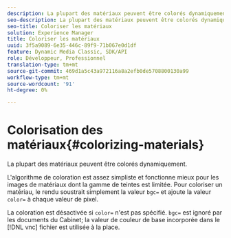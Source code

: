 ```yaml
---
description: La plupart des matériaux peuvent être colorés dynamiquement.
seo-description: La plupart des matériaux peuvent être colorés dynamiquement.
seo-title: Coloriser les matériaux
solution: Experience Manager
title: Coloriser les matériaux
uuid: 3f5a9089-6e35-446c-89f9-71b067e0d1df
feature: Dynamic Media Classic, SDK/API
role: Développeur, Professionnel
translation-type: tm+mt
source-git-commit: 469d1a5c43a972116a8a2efb0de5708800130a99
workflow-type: tm+mt
source-wordcount: '91'
ht-degree: 0%

---
```



# Colorisation des matériaux{#colorizing-materials}

La plupart des matériaux peuvent être colorés dynamiquement.

L&#39;algorithme de coloration est assez simpliste et fonctionne mieux pour les images de matériaux dont la gamme de teintes est limitée. Pour coloriser un matériau, le rendu soustrait simplement la valeur `bgc=` et ajoute la valeur `color=` à chaque valeur de pixel.

La coloration est désactivée si `color=` n&#39;est pas spécifié. `bgc=` est ignoré par les documents du Cabinet; la valeur de couleur de base incorporée dans le  [!DNL vnc] fichier est utilisée à la place.
